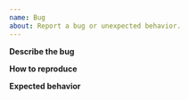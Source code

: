 ```yaml
---
name: Bug
about: Report a bug or unexpected behavior.
---
```


<!--
Thank you for filing a bug! Please feel free to answer as much or as little of this template as you can.

Please check pipx's Troubleshooting page to see if any of those solutions help solve your issue:
https://pypa.github.io/pipx/troubleshooting/
-->

**Describe the bug**

<!-- Please be as detailed as possible! -->

**How to reproduce**

<!-- If possible, include output of `pipx --verbose ...` -->

**Expected behavior**

<!-- What should have happened? -->

